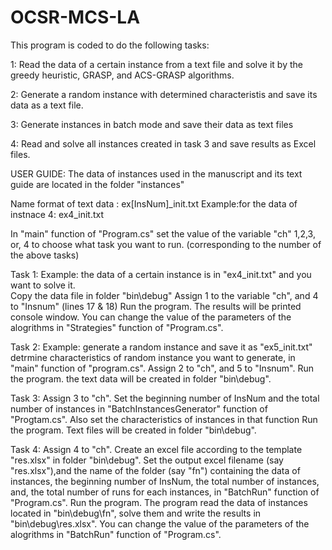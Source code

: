# OCSR-MCS-LA
This program is coded to do the following tasks:

1: Read the data of a certain instance from a text file and solve it by the greedy heuristic, GRASP, and ACS-GRASP algorithms.

2: Generate a random instance with determined characteristis and save its data as a text file.

3: Generate instances in batch mode and save their data as text files

4: Read and solve all instances created in task 3 and save results as Excel files.

USER GUIDE:
The data of instances used in the manuscript and its
	text guide are located in the folder "instances"

Name format of text data : ex[InsNum]_init.txt
	Example:for the data of instnace 4: ex4_init.txt  

In "main" function of "Program.cs" set the value of
	the variable "ch" 1,2,3, or, 4 to choose what task you
	want to run. (corresponding to the number of the above tasks)

Task 1:
Example: the data of a certain instance is in "ex4_init.txt"
	and you want to solve it.  
Copy the data file in folder "bin\debug\"
Assign 1 to the variable "ch", and 4 to "Insnum" (lines 17 & 18)
Run the program.
The results will be printed console window.
You can change the value of the parameters of the alogrithms in 
	"Strategies" function of "Program.cs".

Task 2:
Example: generate a random instance and save it as "ex5_init.txt" 
detrmine characteristics of random instance you want to
	generate, in "main" function of "program.cs".
Assign 2 to "ch", and 5 to "Insnum".
Run the program.
the text data will be created in folder "bin\debug\".

Task 3:
Assign 3 to "ch".
Set the beginning number of InsNum and the total number
	of instances in "BatchInstancesGenerator" function
	of "Progtam.cs".
Also set the characteristics of instances in that function
Run the program.
Text files will be created in folder "bin\debug\".

Task 4:
Assign 4 to "ch".
Create an excel file according to the template "res.xlsx" in
	folder "bin\debug\".
Set the output excel filename (say "res.xlsx"),and  the name of the
	folder (say "fn") containing the data of instances, the beginning
	number of InsNum, the total number of instances,
	and, the total number of runs for each instances, in
	"BatchRun" function of "Program.cs".
Run the program.
The program read the data of instances located in "bin\debug\fn\", solve
	them and write the results in "bin\debug\res.xlsx".
You can change the value of the parameters of the alogrithms in 
	"BatchRun" function of "Program.cs".
 
